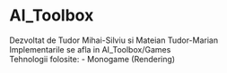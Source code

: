 # AI_Toolbox
Dezvoltat de Tudor Mihai-Silviu si Mateian Tudor-Marian \
Implementarile se afla in AI_Toolbox/Games \
Tehnologii folosite: - Monogame (Rendering)
